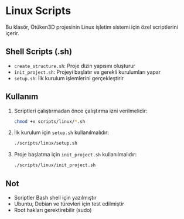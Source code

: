 # Linux Scripts

Bu klasör, Ötüken3D projesinin Linux işletim sistemi için özel scriptlerini içerir.

## Shell Scripts (.sh)

- `create_structure.sh`: Proje dizin yapısını oluşturur
- `init_project.sh`: Projeyi başlatır ve gerekli kurulumları yapar
- `setup.sh`: İlk kurulum işlemlerini gerçekleştirir

## Kullanım

1. Scriptleri çalıştırmadan önce çalıştırma izni verilmelidir:
   ```bash
   chmod +x scripts/linux/*.sh
   ```

2. İlk kurulum için `setup.sh` kullanılmalıdır:
   ```bash
   ./scripts/linux/setup.sh
   ```

3. Proje başlatma için `init_project.sh` kullanılmalıdır:
   ```bash
   ./scripts/linux/init_project.sh
   ```

## Not

- Scriptler Bash shell için yazılmıştır
- Ubuntu, Debian ve türevleri için test edilmiştir
- Root hakları gerektirebilir (sudo) 